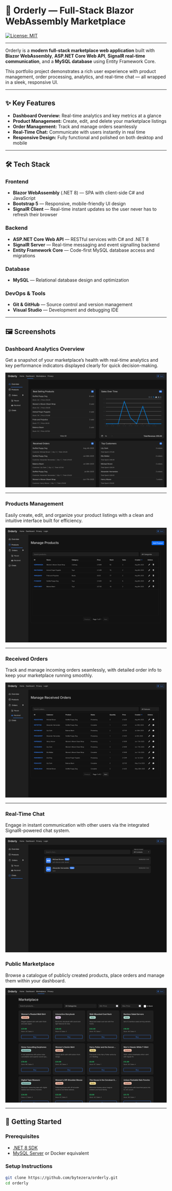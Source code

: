 # 🚀 Orderly — Full-Stack Blazor WebAssembly Marketplace

[![License: MIT](https://img.shields.io/badge/License-MIT-blue.svg)](LICENSE)  

---

Orderly is a **modern full-stack marketplace web application** built with **Blazor WebAssembly**, **ASP.NET Core Web API**, **SignalR real-time communication**, and a **MySQL database** using Entity Framework Core.

This portfolio project demonstrates a rich user experience with product management, order processing, analytics, and real-time chat — all wrapped in a sleek, responsive UI.

---

## ✨ Key Features

- **Dashboard Overview:** Real-time analytics and key metrics at a glance  
- **Product Management:** Create, edit, and delete your marketplace listings
- **Order Management:** Track and manage orders seamlessly  
- **Real-Time Chat:** Communicate with users instantly in real time
- **Responsive Design:** Fully functional and polished on both desktop and mobile

---

## 🛠️ Tech Stack

### Frontend
- **Blazor WebAssembly** (.NET 8) — SPA with client-side C# and JavaScript
- **Bootstrap 5** — Responsive, mobile-friendly UI design
- **SignalR Client** — Real-time instant updates so the user never has to refresh their browser

### Backend
- **ASP.NET Core Web API** — RESTful services with C# and .NET 8  
- **SignalR Server** — Real-time messaging and event signalling backend
- **Entity Framework Core** — Code-first MySQL database access and migrations

### Database
- **MySQL** — Relational database design and optimization

### DevOps & Tools
- **Git & GitHub** — Source control and version management  
- **Visual Studio** — Development and debugging IDE

---

## 🖼️ Screenshots

### Dashboard Analytics Overview  
Get a snapshot of your marketplace’s health with real-time analytics and key performance indicators displayed clearly for quick decision-making.

![Dashboard Overview](docs/dashboard_showcases/analytics.png)

---

### Products Management  
Easily create, edit, and organize your product listings with a clean and intuitive interface built for efficiency.

![Dashboard Products](docs/dashboard_showcases/product_management.png)

---

### Received Orders  
Track and manage incoming orders seamlessly, with detailed order info to keep your marketplace running smoothly.

![Dashboard Orders](docs/dashboard_showcases/order_management.png)

---

### Real-Time Chat  
Engage in instant communication with other users via the integrated SignalR-powered chat system.

![Dashboard Chat](docs/dashboard_showcases/chats.png)

### Public Marketplace
Browse a catalogue of publicly created products, place orders and manage them within your dashboard.

![Marketplace](docs/dashboard_showcases/marketplace.png)

---

## 🚀 Getting Started

### Prerequisites

- [.NET 8 SDK](https://dotnet.microsoft.com/download)  
- [MySQL Server](https://dev.mysql.com/downloads/mysql/) or Docker equivalent  

### Setup Instructions

```bash
git clone https://github.com/bytezera/orderly.git
cd orderly
```
